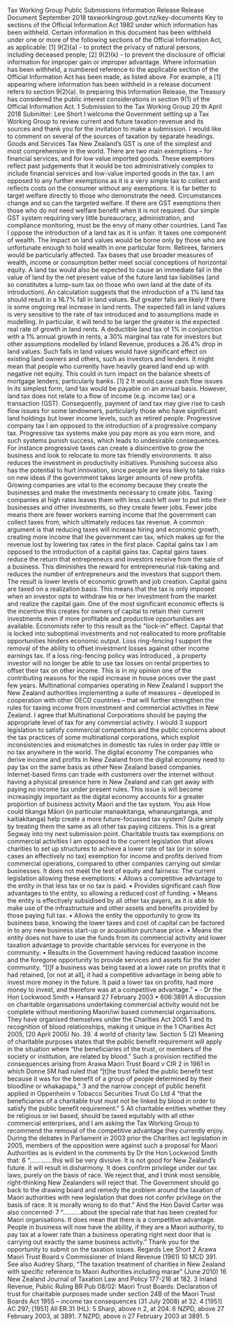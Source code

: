 Tax Working Group Public Submissions Information Release Release Document September 2018 taxworkingroup.govt.nz/key-documents Key to sections of the Official Information Act 1982 under which information has been withheld. Certain information in this document has been withheld under one or more of the following sections of the Official Information Act, as applicable: \[1\] 9(2)(a) - to protect the privacy of natural persons, including deceased people; \[2\] 9(2)(k) - to prevent the disclosure of official information for improper gain or improper advantage. Where information has been withheld, a numbered reference to the applicable section of the Official Information Act has been made, as listed above. For example, a \[1\] appearing where information has been withheld in a release document refers to section 9(2)(a). In preparing this Information Release, the Treasury has considered the public interest considerations in section 9(1) of the Official Information Act. 1 Submission to the Tax Working Group 20 th April 2018 Submitter: Lee Short I welcome the Government setting up a Tax Working Group to review current and future taxation revenue and its sources and thank you for the invitation to make a submission. I would like to comment on several of the sources of taxation by separate headings. Goods and Services Tax New Zealand’s GST is one of the simplest and most comprehensive in the world. There are two main exemptions – for financial services, and for low value imported goods. These exemptions reflect past judgements that it would be too administratively complex to include financial services and low-value imported goods in the tax. I am opposed to any further exemptions as it is a very simple tax to collect and reflects costs on the consumer without any exemptions. It is far better to target welfare directly to those who demonstrate the need. Circumstances change and so can the targeted welfare. If there are GST exemptions then those who do not need welfare benefit when it is not required. Our simple GST system requiring very little bureaucracy, administration, and compliance monitoring, must be the envy of many other countries. Land Tax I oppose the introduction of a land tax as it is unfair. It taxes one component of wealth. The impact on land values would be borne only by those who are unfortunate enough to hold wealth in one particular form. Retirees, farmers would be particularly affected. Tax bases that use broader measures of wealth, income or consumption better meet social conceptions of horizontal equity. A land tax would also be expected to cause an immediate fall in the value of land by the net present value of the future land tax liabilities (and so constitutes a lump-sum tax on those who own land at the date of its introduction). An calculation suggests that the introduction of a 1% land tax should result in a 16.7% fall in land values. But greater falls are likely if there is some ongoing real increase in land rents. The expected fall in land values is very sensitive to the rate of tax introduced and to assumptions made in modelling. In particular, it will tend to be larger the greater is the expected real rate of growth in land rents. A deductible land tax of 1% in conjunction with a 1% annual growth in rents, a 30% marginal tax rate for investors but other assumptions modelled by Inland Revenue, produces a 26.4% drop in land values. Such falls in land values would have significant effect on existing land owners and others, such as investors and lenders. It might mean that people who currently have heavily geared land end up with negative net equity. This could in turn impact on the balance sheets of mortgage lenders, particularly banks. \[1\] 2 It would cause cash flow issues In its simplest form, land tax would be payable on an annual basis. However, land tax does not relate to a flow of income (e.g. income tax) or a transaction (GST). Consequently, payment of land tax may give rise to cash flow issues for some landowners, particularly those who have significant land holdings but lower income levels, such as retired people. Progressive company tax I am opposed to the introduction of a progressive company tax. Progressive tax systems make you pay more as you earn more, and such systems punish success, which leads to undesirable consequences. For instance progressive taxes can create a disincentive to grow the business and look to relocate to more tax friendly environments. It also reduces the investment in productivity initiatives. Punishing success also has the potential to hurt innovation, since people are less likely to take risks on new ideas if the government takes larger amounts of new profits. Growing companies are vital to the economy because they create the businesses and make the investments necessary to create jobs. Taxing companies at high rates leaves them with less cash left over to put into their businesses and other investments, so they create fewer jobs. Fewer jobs means there are fewer workers earning income that the government can collect taxes from, which ultimately reduces tax revenue. A common argument is that reducing taxes will increase hiring and economic growth, creating more income that the government can tax, which makes up for the revenue lost by lowering tax rates in the first place. Capital gains tax I am opposed to the introduction of a capital gains tax. Capital gains taxes reduce the return that entrepreneurs and investors receive from the sale of a business. This diminishes the reward for entrepreneurial risk-taking and reduces the number of entrepreneurs and the investors that support them. The result is lower levels of economic growth and job creation. Capital gains are taxed on a realization basis. This means that the tax is only imposed when an investor opts to withdraw his or her investment from the market and realize the capital gain. One of the most significant economic effects is the incentive this creates for owners of capital to retain their current investments even if more profitable and productive opportunities are available. Economists refer to this result as the "lock-in" effect. Capital that is locked into suboptimal investments and not reallocated to more profitable opportunities hinders economic output. Loss ring-fencing I support the removal of the ability to offset investment losses against other income earnings tax. If a loss ring-fencing policy was introduced , a property investor will no longer be able to use tax losses on rental properties to offset their tax on other income. This is in my opinion one of the contributing reasons for the rapid increase in house prices over the past few years. Multinational companies operating in New Zealand I support the New Zealand authorities implementing a suite of measures – developed in cooperation with other OECD countries – that will further strengthen the rules for taxing income from investment and commercial activities in New Zealand. I agree that Multinational Corporations should be paying the appropriate level of tax for any commercial activity. I would 3 support legislation to satisfy commercial competitors and the public concerns about the tax practices of some multinational corporations, which exploit inconsistencies and mismatches in domestic tax rules in order pay little or no tax anywhere in the world. The digital economy The companies who derive income and profits in New Zealand from the digital economy need to pay tax on the same basis as other New Zealand based companies. Internet-based firms can trade with customers over the internet without having a physical presence here in New Zealand and can get away with paying no income tax under present rules. This issue is will become increasingly important as the digital economy accounts for a greater proportion of business activity Maori and the tax system. You ask How could tikanga Māori (in particular manaakitanga, whanaungatanga, and kaitiakitanga) help create a more future-focussed tax system? Quite simply by treating them the same as all other tax paying citizens. This is a great Segway into my next submission point. Charitable trusts tax exemptions on commercial activities I am opposed to the current legislation that allows charities to set up structures to achieve a lower rate of tax (or in some cases an effectively no tax) exemption for income and profits derived from commercial operations, compared to other companies carrying out similar businesses. It does not meet the test of equity and fairness: The current legislation allowing these exemptions: • Allows a competitive advantage to the entity in that less tax or no tax is paid. • Provides significant cash flow advantages to the entity, so allowing a reduced cost of funding. • Means the entity is effectively subsidised by all other tax payers, as it is able to make use of the infrastructure and other assets and benefits provided by those paying full tax. • Allows the entity the opportunity to grow its business base, knowing the lower taxes and cost of capital can be factored in to any new business start-up or acquisition purchase price. • Means the entity does not have to use the funds from its commercial activity and lower taxation advantage to provide charitable services for everyone in the community. • Results in the Government having reduced taxation income and the foregone opportunity to provide services and assets for the wider community. “\[I\]f a business was being taxed at a lower rate on profits that it had retained, \[or not at all\], it had a competitive advantage in being able to invest more money in the future. It paid a lower tax on profits, had more money to invest, and therefore was at a competitive advantage.” • - Dr the Hon Lockwood Smith • Hansard 27 February 2003 • 606:3891 A discussion on charitable organisations undertaking commercial activity would not be complete without mentioning Maori/iwi based commercial organisations. They have organised themselves under the Charities Act 2005 1 and its recognition of blood relationships, making it unique in the 1 Charities Act 2005, (20 April 2005) No. 39. 4 world of charity law. Section 5 (2) Meaning of charitable purposes states that the public benefit requirement will apply in the situation where “the beneficiaries of the trust, or members of the society or institution, are related by blood.” Such a provision rectified the consequences arising from Arawa Maori Trust Board v CIR 2 in 1961 in which Donne SM had ruled that “\[t\]he trust failed the public benefit test because it was for the benefit of a group of people determined by their bloodline or whakapapa,” 3 and the narrow concept of public benefit applied in Oppenheim v Tobacco Securities Trust Co Ltd 4 “that the beneficiaries of a charitable trust must not be linked by blood in order to satisfy the public benefit requirement.” 5 All charitable entities whether they be religious or iwi based, should be taxed equitably with all other commercial enterprises, and I am asking the Tax Working Group to recommend the removal of the competitive advantage they currently enjoy. During the debates in Parliament in 2003 prior the Charities act legislation in 2005, members of the opposition were against such a proposal for Maori Authorities as is evident in the comments by Dr the Hon Lockwood Smith that: 6 “.............this will be very divisive. It is not good for New Zealand’s future. It will result in disharmony. It does confirm privilege under our tax laws, purely on the basis of race. We reject that, and I think most sensible, right-thinking New Zealanders will reject that. The Government should go back to the drawing board and remedy the problem around the taxation of Maori authorities with new legislation that does not confer privilege on the basis of race. It is morally wrong to do that.” And the Hon David Carter was also concerned: 7 “..........about the special rate that has been created for Maori organisations. It does mean that there is a competitive advantage. People in business will now have the ability, if they are a Maori authority, to pay tax at a lower rate than a business operating right next door that is carrying out exactly the same business activity.” Thank you for the opportunity to submit on the taxation issues. Regards Lee Short 2 Arawa Maori Trust Board v Commissioner of Inland Revenue (1961) 10 MCD 391. See also Audrey Sharp, “The taxation treatment of charities in New Zealand with specific reference to Maori Authorities including marae” (June 2010) 16 New Zealand Journal of Taxation Law and Policy 177-216 at 182. 3 Inland Revenue, Public Ruling BR Pub 08/02: Maori Trust Boards: Declaration of trust for charitable purposes made under section 24B of the Maori Trust Boards Act 1955 – income tax consequences (31 July 2008) at 32. 4 \[1951\] AC 297; \[1951\] All ER 31 (HL). 5 Sharp, above n 2, at 204. 6 NZPD, above 27 February 2003, at 3891. 7 NZPD, above n 27 February 2003 at 3891. 5